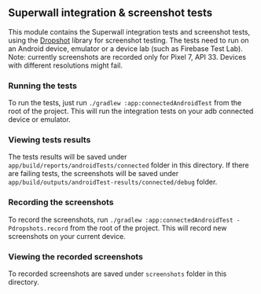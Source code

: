 ## Superwall integration & screenshot tests

This module contains the Superwall integration tests and screenshot tests, using the [Dropshot](https://github.com/dropbox/dropshots) library
for screenshot testing. The tests need to run on an Android device, emulator or a device lab (such as Firebase Test Lab).
Note: currently screenshots are recorded only for Pixel 7, API 33. Devices with different resolutions might fail.

### Running the tests

To run the tests, just run `./gradlew :app:connectedAndroidTest` from the root of the project.
This will run the integration tests on your adb connected device or emulator.

### Viewing tests results

The tests results will be saved under `app/build/reports/androidTests/connected` folder in this directory.
If there are failing tests, the screenshots will be saved under `app/build/outputs/androidTest-results/connected/debug` folder.

### Recording the screenshots

To record the screenshots, run `./gradlew :app:connectedAndroidTest -Pdropshots.record` from the root of the project.
This will record new screenshots on your current device.

### Viewing the recorded screenshots

To recorded screenshots are saved under `screenshots` folder in this directory.





